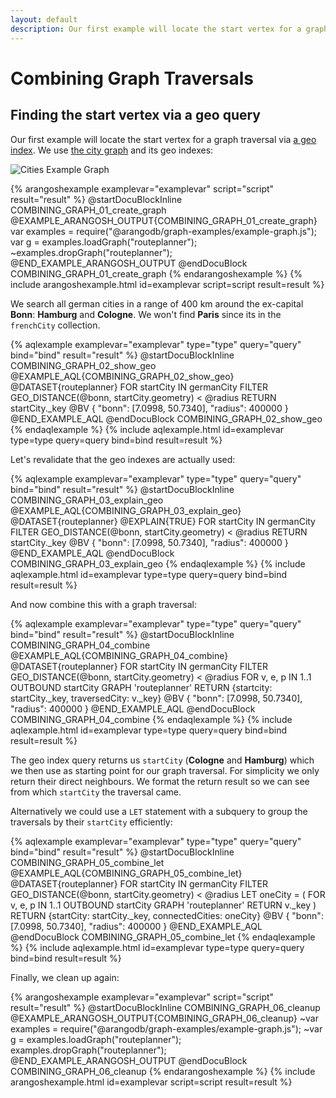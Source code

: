 ```yaml
---
layout: default
description: Our first example will locate the start vertex for a graph traversal via a geo index
---
```

Combining Graph Traversals
==========================

Finding the start vertex via a geo query
----------------------------------------

Our first example will locate the start vertex for a graph traversal via [a geo index](../indexing-geo.html).
We use [the city graph](../graphs.html#the-city-graph) and its geo indexes:

![Cities Example Graph](../images/cities_graph.png)

{% arangoshexample examplevar="examplevar" script="script" result="result" %}
    @startDocuBlockInline COMBINING_GRAPH_01_create_graph
    @EXAMPLE_ARANGOSH_OUTPUT{COMBINING_GRAPH_01_create_graph}
    var examples = require("@arangodb/graph-examples/example-graph.js");
    var g = examples.loadGraph("routeplanner");
    ~examples.dropGraph("routeplanner");
    @END_EXAMPLE_ARANGOSH_OUTPUT
    @endDocuBlock COMBINING_GRAPH_01_create_graph
{% endarangoshexample %}
{% include arangoshexample.html id=examplevar script=script result=result %}

We search all german cities in a range of 400 km around the ex-capital **Bonn**: **Hamburg** and **Cologne**.
We won't find **Paris** since its in the `frenchCity` collection.

{% aqlexample examplevar="examplevar" type="type" query="query" bind="bind" result="result" %}
    @startDocuBlockInline COMBINING_GRAPH_02_show_geo
    @EXAMPLE_AQL{COMBINING_GRAPH_02_show_geo}
    @DATASET{routeplanner}
    FOR startCity IN germanCity
      FILTER GEO_DISTANCE(@bonn, startCity.geometry) < @radius
        RETURN startCity._key
    @BV {
      "bonn": [7.0998, 50.7340],
      "radius": 400000
    }
    @END_EXAMPLE_AQL
    @endDocuBlock COMBINING_GRAPH_02_show_geo
{% endaqlexample %}
{% include aqlexample.html id=examplevar type=type query=query bind=bind result=result %}

Let's revalidate that the geo indexes are actually used:

{% aqlexample examplevar="examplevar" type="type" query="query" bind="bind" result="result" %}
    @startDocuBlockInline COMBINING_GRAPH_03_explain_geo
    @EXAMPLE_AQL{COMBINING_GRAPH_03_explain_geo}
    @DATASET{routeplanner}
    @EXPLAIN{TRUE}
    FOR startCity IN germanCity
      FILTER GEO_DISTANCE(@bonn, startCity.geometry) < @radius
        RETURN startCity._key
    @BV {
      "bonn": [7.0998, 50.7340],
      "radius": 400000
    }
    @END_EXAMPLE_AQL
    @endDocuBlock COMBINING_GRAPH_03_explain_geo
{% endaqlexample %}
{% include aqlexample.html id=examplevar type=type query=query bind=bind result=result %}

And now combine this with a graph traversal:

{% aqlexample examplevar="examplevar" type="type" query="query" bind="bind" result="result" %}
    @startDocuBlockInline COMBINING_GRAPH_04_combine
    @EXAMPLE_AQL{COMBINING_GRAPH_04_combine}
    @DATASET{routeplanner}
    FOR startCity IN germanCity
      FILTER GEO_DISTANCE(@bonn, startCity.geometry) < @radius
        FOR v, e, p IN 1..1 OUTBOUND startCity
          GRAPH 'routeplanner'
        RETURN {startcity: startCity._key, traversedCity: v._key}
    @BV {
      "bonn": [7.0998, 50.7340],
      "radius": 400000
    }
    @END_EXAMPLE_AQL
    @endDocuBlock COMBINING_GRAPH_04_combine
{% endaqlexample %}
{% include aqlexample.html id=examplevar type=type query=query bind=bind result=result %}

The geo index query returns us `startCity` (**Cologne** and **Hamburg**) which we then use as starting point for our graph traversal.
For simplicity we only return their direct neighbours. We format the return result so we can see from which `startCity` the traversal came.

Alternatively we could use a `LET` statement with a subquery to group the traversals by their `startCity` efficiently:

{% aqlexample examplevar="examplevar" type="type" query="query" bind="bind" result="result" %}
    @startDocuBlockInline COMBINING_GRAPH_05_combine_let
    @EXAMPLE_AQL{COMBINING_GRAPH_05_combine_let}
    @DATASET{routeplanner}
    FOR startCity IN germanCity
      FILTER GEO_DISTANCE(@bonn, startCity.geometry) < @radius
        LET oneCity = (
          FOR v, e, p IN 1..1 OUTBOUND startCity
            GRAPH 'routeplanner' RETURN v._key
        )
          RETURN {startCity: startCity._key, connectedCities: oneCity}
    @BV {
      "bonn": [7.0998, 50.7340],
      "radius": 400000
    }
    @END_EXAMPLE_AQL
    @endDocuBlock COMBINING_GRAPH_05_combine_let
{% endaqlexample %}
{% include aqlexample.html id=examplevar type=type query=query bind=bind result=result %}

Finally, we clean up again:

{% arangoshexample examplevar="examplevar" script="script" result="result" %}
    @startDocuBlockInline COMBINING_GRAPH_06_cleanup
    @EXAMPLE_ARANGOSH_OUTPUT{COMBINING_GRAPH_06_cleanup}
    ~var examples = require("@arangodb/graph-examples/example-graph.js");
    ~var g = examples.loadGraph("routeplanner");
    examples.dropGraph("routeplanner");
    @END_EXAMPLE_ARANGOSH_OUTPUT
    @endDocuBlock COMBINING_GRAPH_06_cleanup
{% endarangoshexample %}
{% include arangoshexample.html id=examplevar script=script result=result %}
